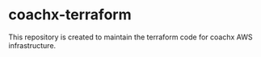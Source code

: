 # coachx-terraform
This repository is created to maintain the terraform code for coachx AWS infrastructure.
